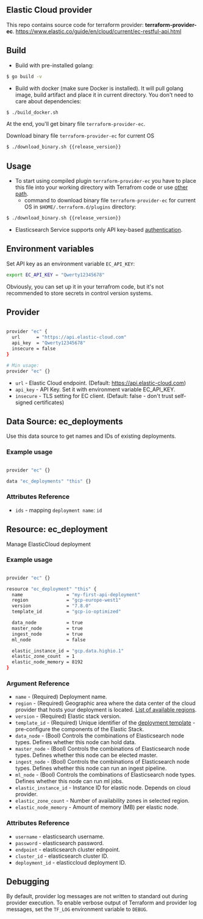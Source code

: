 ## Elastic Cloud provider

This repo contains source code for terraform provider: __terraform-provider-ec__.
https://www.elastic.co/guide/en/cloud/current/ec-restful-api.html

## Build

- Build with pre-installed golang:

```sh
$ go build -v
```
- Build with docker (make sure Docker is installed). It will pull golang image, build artifact and place it in current directory. You don't need to care about dependencies:

```sh
$ ./build_docker.sh

```

At the end, you'll get binary file `terraform-provider-ec`.

Download binary file `terraform-provider-ec` for current OS

```sh
$ ./download_binary.sh {{release_version}}

```

## Usage

- To start using compiled plugin `terraform-provider-ec` you have to place this file into your working directory with Terrafrom code or use [other path](https://www.terraform.io/docs/configuration/providers.html#third-party-plugins).
  - command to download binary file `terraform-provider-ec` for current OS in `$HOME/.terraform.d/plugins` directory:
```sh
$ ./download_binary.sh {{release_version}}

```
- Elasticsearch Service supports only API key-based [authentication](https://www.elastic.co/guide/en/cloud/current/ec-api-authentication.html).

## Environment variables

Set API key as an environment variable `EC_API_KEY`:
```sh
export EC_API_KEY = "Qwerty12345678"
```

Obviously, you can set up it in your terrafrom code, but it's not recommended to store secrets in control version systems.

## Provider

```sh

provider "ec" {
  url      = "https://api.elastic-cloud.com"
  api_key  = "Qwerty12345678"
  insecure = false
}

# Min usage:
provider "ec" {}
```
  - `url` - Elastic Cloud endpoint. (Default: https://api.elastic-cloud.com)
  - `api_key` - API Key. Set it with environment variable EC_API_KEY.
  - `insecure` - TLS setting for EC client. (Default: false - don't trust self-signed certificates)

## Data Source: ec_deployments

Use this data source to get names and IDs of existing deployments.
### Example usage

```sh

provider "ec" {}

data "ec_deployments" "this" {}
```
### Attributes Reference

  - `ids` - mapping `deployment name`: `id`

## Resource: ec_deployment

Manage ElasticCloud deployment

### Example usage

```sh

provider "ec" {}

resource "ec_deployment" "this" {
  name                = "my-first-api-deployment"
  region              = "gcp-europe-west1"
  version             = "7.8.0"
  template_id         = "gcp-io-optimized"

  data_node           = true
  master_node         = true
  ingest_node         = true
  ml_node             = false

  elastic_instance_id = "gcp.data.highio.1"
  elastic_zone_count  = 1
  elastic_node_memory = 8192
}

```
### Argument Reference

  - `name` - (Required) Deployment name.
  - `region` - (Required) Geographic area where the data center of the cloud provider that hosts your deployment is located. [List of available regions](https://www.elastic.co/guide/en/cloud/current/ec-regions-templates-instances.html).
  - `version` - (Required) Elastic stack version.
  - `template_id` - (Required) Unique identifier of the [deployment template](https://www.elastic.co/guide/en/cloud/current/ec-getting-started-templates.html) - pre-configure the components of the Elastic Stack.
  - `data_node` - (Bool) Controls the combinations of Elasticsearch node types. Defines whether this node can hold data.
  - `master_node` - (Bool) Controls the combinations of Elasticsearch node types. Defines whether this node can be elected master.
  - `ingest_node` - (Bool) Controls the combinations of Elasticsearch node types. Defines whether this node can run an ingest pipeline.
  - `ml_node` - (Bool) Controls the combinations of Elasticsearch node types. Defines whether this node can run ml jobs.
  - `elastic_instance_id` - Instance ID for elastic node. Depends on cloud provider.
  - `elastic_zone_count` - Number of availability zones in selected region.
  - `elastic_node_memory` - Amount of memory (MB) per elastic node.
  
### Attributes Reference

  - `username` - elasticsearch username.
  - `password` - elasticsearch password.
  - `endpoint` - elasticsearch cluster ednpoint.
  - `cluster_id` - elasticsearch cluster ID.
  - `deployment_id` - elasticcloud deployment ID.

## Debugging

By default, provider log messages are not written to standard out during provider execution. To enable verbose output of Terraform and provider log messages, set the `TF_LOG` environment variable to `DEBUG`.
